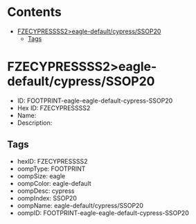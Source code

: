 



Contents
========

* [FZECYPRESSSS2>eagle-default/cypress/SSOP20](#fzecypressss2eagle-defaultcypressssop20)
	* [Tags](#tags)

# FZECYPRESSSS2>eagle-default/cypress/SSOP20

- ID: FOOTPRINT-eagle-eagle-default-cypress-SSOP20
- Hex ID: FZECYPRESSSS2
- Name: 
- Description: 

## Tags

- hexID: FZECYPRESSSS2
- oompType: FOOTPRINT
- oompSize: eagle
- oompColor: eagle-default
- oompDesc: cypress
- oompIndex: SSOP20
- oompName: eagle-default/cypress/SSOP20
- oompID: FOOTPRINT-eagle-eagle-default-cypress-SSOP20
